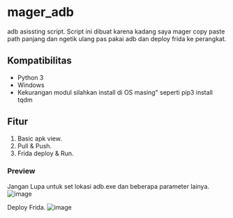 # mager_adb
adb asissting script.
Script ini dibuat karena kadang saya mager copy paste path panjang dan ngetik ulang pas pakai adb dan deploy frida ke perangkat.

## Kompatibilitas
* Python 3
* Windows
* Kekurangan modul silahkan install di OS masing" seperti pip3 install tqdm

## Fitur
1. Basic apk view.
2. Pull & Push.
3. Frida deploy & Run.

### Preview
Jangan Lupa untuk set lokasi adb.exe dan beberapa parameter lainya.
![image](https://user-images.githubusercontent.com/6917260/105687620-402f3480-5f2b-11eb-871b-4e3c980d8628.png)

Deploy Frida.
![image](https://user-images.githubusercontent.com/6917260/105686108-710e6a00-5f29-11eb-859f-1db46df6960c.png)
